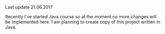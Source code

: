 Last update 21.06.2017

Recently I've started Java course so at the moment no more changes will be implemented here. I am planning to create copy of this project  written in Java.
